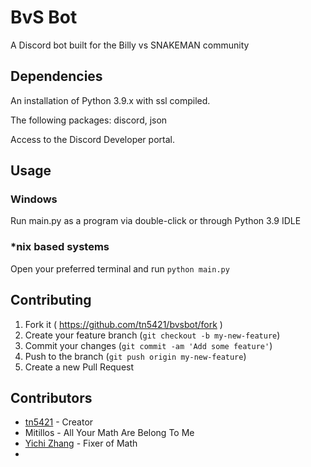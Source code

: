 # BvS Bot

A Discord bot built for the Billy vs SNAKEMAN community

## Dependencies

An installation of Python 3.9.x with ssl compiled.

The following packages: discord, json

Access to the Discord Developer portal.

## Usage

### Windows

Run main.py as a program via double-click or through Python 3.9 IDLE

### *nix based systems

Open your preferred terminal and run `python main.py`

## Contributing

1. Fork it ( https://github.com/tn5421/bvsbot/fork )
2. Create your feature branch (`git checkout -b my-new-feature`)
3. Commit your changes (`git commit -am 'Add some feature'`)
4. Push to the branch (`git push origin my-new-feature`)
5. Create a new Pull Request

## Contributors

- [tn5421](https://github.com/tn5421) - Creator
- Mitillos - All Your Math Are Belong To Me
- [Yichi Zhang](https://github.com/yichizhng) - Fixer of Math
- 
